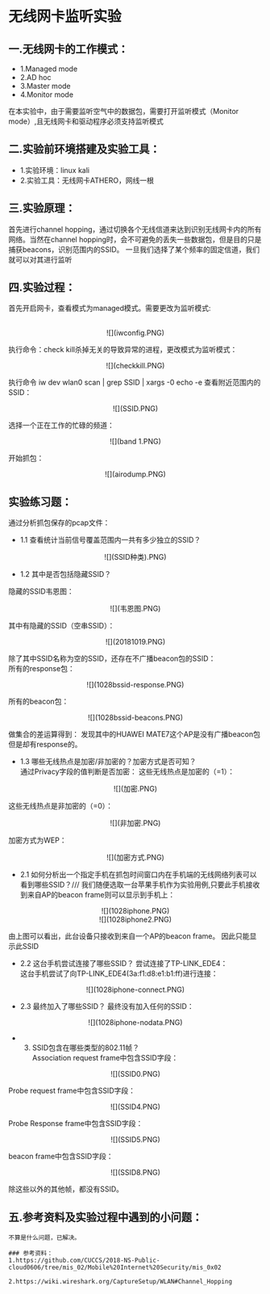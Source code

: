 # 无线网卡监听实验

## 一.无线网卡的工作模式：</br>
- 1.Managed mode
- 2.AD hoc
- 3.Master mode
- 4.Monitor mode

在本实验中，由于需要监听空气中的数据包，需要打开监听模式（Monitor mode）,且无线网卡和驱动程序必须支持监听模式</br>

## 二.实验前环境搭建及实验工具：</br>
- 1.实验环境：linux kali
- 2.实验工具：无线网卡ATHERO，网线一根

## 三.实验原理：</br>
首先进行channel hopping，通过切换各个无线信道来达到识别无线网卡内的所有网络。当然在channel hopping时，会不可避免的丢失一些数据包，但是目的只是捕获beacons，识别范围内的SSID。
一旦我们选择了某个频率的固定信道，我们就可以对其进行监听

## 四.实验过程：</br>
首先开启网卡，查看模式为managed模式。需要更改为监听模式:</br>
</br>

<center>
![](iwconfig.PNG)
</center>

执行命令：check kill杀掉无关的导致异常的进程，更改模式为监听模式：

<center>
![](checkkill.PNG)
</center>

执行命令
    iw dev wlan0 scan | grep SSID | xargs -0 echo -e
查看附近范围内的SSID：</br>
<center>
![](SSID.PNG)
</center>

选择一个正在工作的忙碌的频道：

<center>
![](band 1.PNG)
</center>

开始抓包：
<center>
![](airodump.PNG)
</center>

## 实验练习题：</br> 
通过分析抓包保存的pcap文件：</br>
- 1.1 查看统计当前信号覆盖范围内一共有多少独立的SSID？</br>
<center>
![](SSID种类).PNG)
</center>

- 1.2 其中是否包括隐藏SSID？</br>

隐藏的SSID韦恩图：
<center>
![](韦恩图.PNG)
</center>

其中有隐藏的SSID（空串SSID）：</br>
<center>
![](20181019.PNG)
</center>

除了其中SSID名称为空的SSID，还存在不广播beacon包的SSID：<br/>
所有的response包：
<center>
![](1028bssid-response.PNG)
</center>

所有的beacon包：
<center>
![](1028bssid-beacons.PNG)
</center>

做集合的差运算得到：
发现其中的HUAWEI MATE7这个AP是没有广播beacon包但是却有response的。

- 1.3 哪些无线热点是加密/非加密的？加密方式是否可知？</br>
通过Privacy字段的值判断是否加密：
这些无线热点是加密的（=1）：</br>
<center>
![](加密.PNG)
</center>

这些无线热点是非加密的（=0）：</br>
<center>
![](非加密.PNG)
</center>

加密方式为WEP：</br>
<center>
![](加密方式.PNG)
</center>

- 2.1 如何分析出一个指定手机在抓包时间窗口内在手机端的无线网络列表可以看到哪些SSID？///
我们随便选取一台苹果手机作为实验用例,只要此手机接收到来自AP的beacon frame则可以显示到手机上：</br>

<center>
![](1028iphone.PNG)
</center>

<center>
![](1028iphone2.PNG)
</center>

由上图可以看出，此台设备只接收到来自一个AP的beacon frame。
因此只能显示此SSID
- 2.2 这台手机尝试连接了哪些SSID？
尝试连接了TP-LINK_EDE4：<br/>
这台手机尝试了向TP-LINK_EDE4(3a:f1:d8:e1:b1:ff)进行连接：<br/>
<center>
![](1028iphone-connect.PNG)
</center>

- 2.3 最终加入了哪些SSID？
最终没有加入任何的SSID：
<center>
![](1028iphone-nodata.PNG)
</center>

- 3. SSID包含在哪些类型的802.11帧？</br>
Association request frame中包含SSID字段：
<center>
![](SSID0.PNG)
</center>

Probe request frame中包含SSID字段：
<center>
![](SSID4.PNG)
</center>

Probe Response frame中包含SSID字段：
<center>
![](SSID5.PNG)
</center>

beacon frame中包含SSID字段：
<center>
![](SSID8.PNG)
</center>

除这些以外的其他帧，都没有SSID。

## 五.参考资料及实验过程中遇到的小问题：</br>
~~~刚刚开始做实验的时候，无法识别到无线网卡，会报一个请求忙碌的错误，不知道是不是本身不支持某些功能/驱动（猜测不支持USB3.0）？~~~
不算是什么问题，已解决。

### 参考资料：
1.https://github.com/CUCCS/2018-NS-Public-cloud0606/tree/mis_02/Mobile%20Internet%20Security/mis_0x02

2.https://wiki.wireshark.org/CaptureSetup/WLAN#Channel_Hopping